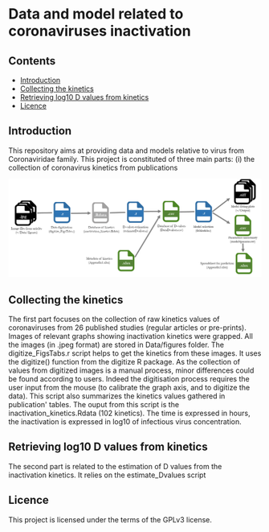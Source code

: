 Data and model related to coronaviruses inactivation 
========
## Contents
  * [Introduction](#introduction)
  * [Collecting the kinetics](#collecting)
  * [Retrieving log10 D values from kinetics](#retrieve)
  * [Licence](#licence)
  
## Introduction

This repository aims at providing data and models relative to virus from Coronaviridae family. 
This project is constituted of three main parts: (i) the collection of coronavirus kinetics from publications

![Alt text](workflow2.tif?raw=true "Workflow")

## Collecting the kinetics

The first part focuses on the collection of raw kinetics values of coronaviruses from 26 published studies (regular articles or pre-prints). Images of relevant graphs showing inactivation kinetics were grapped. All the images (in .jpeg format) are stored in Data/figures folder.
The digitize_FigsTabs.r script helps to get the kinetics from these images. It uses the digitize() function from the digitize R package. As the collection of values from digitized images is a manual process, minor differences could be found according to users. Indeed the digitisation process requires the user input from the mouse (to calibrate the graph axis, and to digitize the data).
This script also summarizes the kinetics values gathered in publication' tables. The ouput from this script is the inactivation_kinetics.Rdata (102 kinetics). The time is expressed in hours, the inactivation is expressed in log10 of infectious virus concentration.
  

## Retrieving log10 D values from kinetics

The second part is related to the estimation of D values from the inactivation kinetics. It relies on the estimate_Dvalues script

## Licence
This project is licensed under the terms of the GPLv3 license.